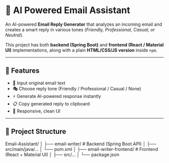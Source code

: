 # 📧 AI Powered Email Assistant  

An AI-powered **Email Reply Generator** that analyzes an incoming email and creates a smart reply in various tones (*Friendly, Professional, Casual, or Neutral*).  

This project has both **backend (Spring Boot)** and **frontend (React / Material UI)** implementations, along with a plain **HTML/CSS/JS version** inside `npm`.  

---

## 🚀 Features
- 📝 Input original email text  
- 🎭 Choose reply tone (Friendly / Professional / Casual / None)  
- ⚡ Generate AI-powered response instantly  
- 📋 Copy generated reply to clipboard  
- 🎨 Responsive, clean UI  

---

## 📂 Project Structure
Email-Assistant/
│
├── email-writer/ # Backend (Spring Boot API)
│ ├── src/main/java/...
│ └── pom.xml
│
├── email-writer-frontend/ # Frontend (React + Material UI)
│ ├── src/...
│ └── package.json
